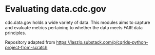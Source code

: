 # Evaluating data.cdc.gov
cdc.data.gov holds a wide variety of data. This modules aims to capture and evaluate metrics pertaining to whether the data meets FAIR data principles.


Repository adapted from https://laszlo.substack.com/p/cq4ds-python-project-from-scratch
